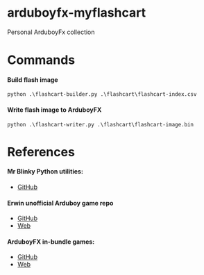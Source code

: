 # arduboyfx-myflashcart
Personal ArduboyFx collection 

# Commands

#### Build flash image

```
python .\flashcart-builder.py .\flashcart\flashcart-index.csv
```

#### Write flash image to ArduboyFX

```
python .\flashcart-writer.py .\flashcart\flashcart-image.bin
```

# References
#### Mr Blinky Python utilities:
* [GitHub](https://github.com/MrBlinky/Arduboy-Python-Utilities) 
#### Erwin unofficial Arduboy game repo
* [GitHub](https://github.com/eried/ArduboyCollection) 
* [Web](https://arduboy.ried.cl/) 
#### ArduboyFX in-bundle games:
* [GitHub](https://github.com/bateske/ArduFXTest) 
* [Web](https://bateske.github.io/ArduFXTest/) 

